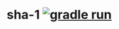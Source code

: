 # sha-1 [![gradle run](https://github.com/corite/sha-1/actions/workflows/gradle-run.yml/badge.svg)](https://github.com/corite/sha-1/actions/workflows/gradle-run.yml)
